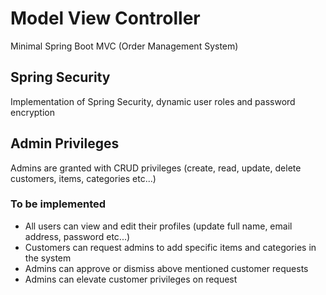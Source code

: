 # Model View Controller
Minimal Spring Boot MVC (Order Management System)

## Spring Security
Implementation of Spring Security, dynamic user roles and password encryption

## Admin Privileges
Admins are granted with CRUD privileges (create, read, update, delete customers, items, categories etc...)

### To be implemented
* All users can view and edit their profiles (update full name, email address, password etc...)
* Customers can request admins to add specific items and categories in the system
* Admins can approve or dismiss above mentioned customer requests
* Admins can elevate customer privileges on request
